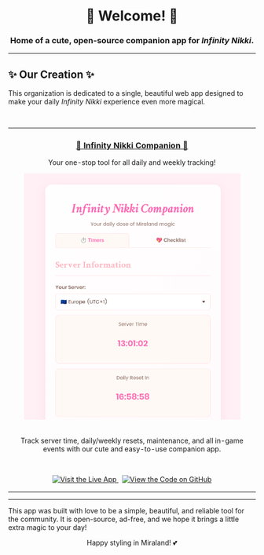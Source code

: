 <div align="center">

# 💖 Welcome! 💖

### Home of a cute, open-source companion app for *Infinity Nikki*.

</div>

---

## ✨ Our Creation ✨

This organization is dedicated to a single, beautiful web app designed to make your daily *Infinity Nikki* experience even more magical.

<br>

<table width="100%">
  <tr>
    <td align="center">
      <h3><a href="https://infinity-nikki-companion.github.io/">🌸 Infinity Nikki Companion 🌸</a></h3>
      <p>Your one-stop tool for all daily and weekly tracking!</p>
      <a href="https://infinity-nikki-companion.github.io/">
        <img src="https://raw.githubusercontent.com/infinity-nikki-companion/.github/refs/heads/main/Screenshot_20250708_140135.png" alt="Screenshot of the Infinity Nikki Companion App" width="90%">
      </a>
      <br><br>
      <p>Track server time, daily/weekly resets, maintenance, and all in-game events with our cute and easy-to-use companion app.</p>
      <br>
      <p>
        <a href="https://infinity-nikki-companion.github.io/">
          <img src="https://img.shields.io/badge/✨_Visit_the_Live_App!-ff69b4?style=for-the-badge&logoColor=white" alt="Visit the Live App">
        </a>
        &nbsp;
        <a href="https://github.com/infinity-nikki-companion/infinity-nikki-companion">
          <img src="https://img.shields.io/badge/View_the_Code-8d6e63?style=for-the-badge&logo=github" alt="View the Code on GitHub">
        </a>
      </p>
    </td>
  </tr>
</table>


---

This app was built with love to be a simple, beautiful, and reliable tool for the community. It is open-source, ad-free, and we hope it brings a little extra magic to your day!

<div align="center">
Happy styling in Miraland! 💕
</div>
